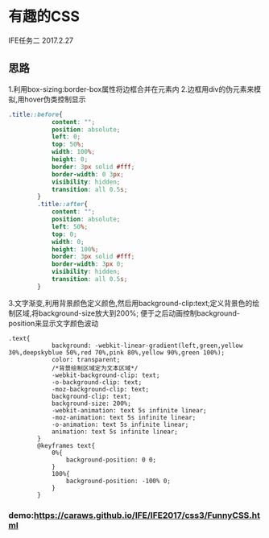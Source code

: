 # 有趣的CSS

IFE任务二 2017.2.27

## 思路
1.利用box-sizing:border-box属性将边框合并在元素内
2.边框用div的伪元素来模拟,用hover伪类控制显示
```css
.title::before{
			content: "";
			position: absolute;
			left: 0;
			top: 50%;
			width: 100%;
			height: 0;
			border: 3px solid #fff;
			border-width: 0 3px;
			visibility: hidden;
			transition: all 0.5s;
		}
		.title::after{
			content: "";
			position: absolute;
			left: 50%;
			top: 0;
			width: 0;
			height: 100%;
			border: 3px solid #fff;
			border-width: 3px 0;
			visibility: hidden;
			transition: all 0.5s;
		}
```
3.文字渐变,利用背景颜色定义颜色,然后用background-clip:text;定义背景色的绘制区域,将background-size放大到200%;
便于之后动画控制background-position来显示文字颜色波动
```
.text{
			background: -webkit-linear-gradient(left,green,yellow 30%,deepskyblue 50%,red 70%,pink 80%,yellow 90%,green 100%);
			color: transparent;
			/*背景绘制区域定为文本区域*/
			-webkit-background-clip: text;
			-o-background-clip: text;
			-moz-background-clip: text;
			background-clip: text;
			background-size: 200%;
			-webkit-animation: text 5s infinite linear;
			-moz-animation: text 5s infinite linear;
			-o-animation: text 5s infinite linear;
			animation: text 5s infinite linear;
		}
		@keyframes text{
			0%{
				background-position: 0 0;
			}
			100%{
				background-position: -100% 0;
			}
		}
```

### demo:https://caraws.github.io/IFE/IFE2017/css3/FunnyCSS.html
